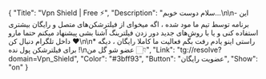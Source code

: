 {
"Title": "Vpn Shield | Free ⚡️",
"Description": "سلام دوست خوبم...\n\n- این برنامه توسط تیم ما مود شده ، اگه میخوای از فیلترشکن‌های متصل و رایگان بیشتری استفاده کنی و یا با روش‌های جدید دور زدن فیلترینگ آشنا بشی پیشنهاد میکنم حتما مارو داخل تلگرام دنبال کن ❤️\n\n* راستی اینو یادم رفت بگم فعالیت ما کاملا رایگان ، دیگه برای فیلترشکن پول نده !\nعضو شو گل من 👇🏻",
"Link": "tg://resolve?domain=Vpn_Shield",
"Color": "#3bff93",
"Button": "عضویت رایگان",
"Show": "on"
}
